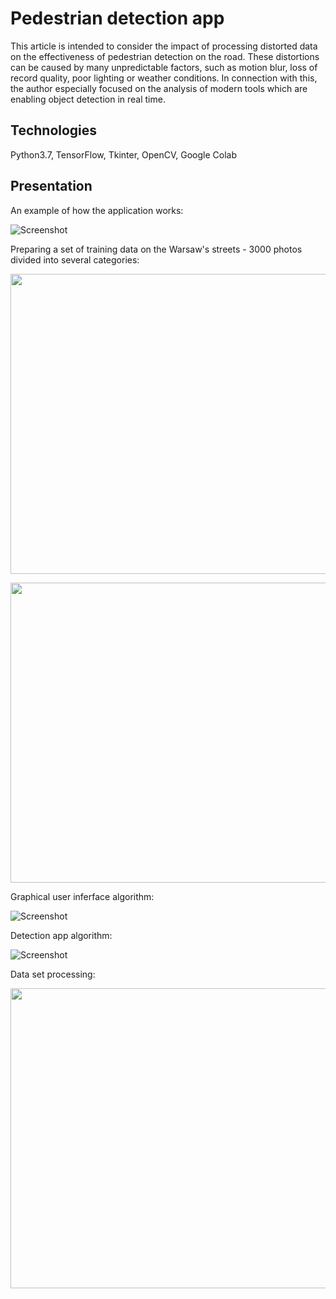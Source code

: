 # Pedestrian detection app

This article is intended to consider the impact of processing distorted data on the effectiveness of pedestrian detection on the road. These distortions can be caused by many unpredictable factors, such as motion blur, loss of record quality, poor lighting or weather conditions. In connection with this, the author especially focused on the analysis of modern tools which are enabling object detection in real time.

## Technologies
Python3.7, TensorFlow, Tkinter, OpenCV, Google Colab

## Presentation

An example of how the application works:

![Screenshot](media/Untitled(1).gif)

Preparing a set of training data on the Warsaw's streets - 3000 photos divided into several categories:

<p align="center"><img width="640" height="480" src="media/image9.jpeg"></p>
<p align="center"><img width="640" height="480" src="media/image10.jpeg"></p>

Graphical user inferface algorithm:

![Screenshot](media/image15.png)

Detection app algorithm:

![Screenshot](media/image18.jpg)

Data set processing:

<p align="center"><img width="640" height="480" src="media/image12.jpeg"></p>
